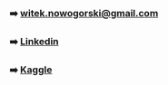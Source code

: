 
 ### :arrow_right: witek.nowogorski@gmail.com 
 ### :arrow_right: [Linkedin](https://www.linkedin.com/in/wnowogorski/)
 ### :arrow_right: [Kaggle](https://www.kaggle.com/witoldnowogrski)   


